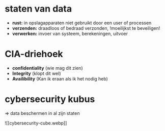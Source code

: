# staten van data
- __rust:__ in opslagapparaten niet gebruikt door een user of processen
- __verzenden:__ draadloos of bedraad verzonden, !moeilijkst te beveiligen!
- __verwerken:__ invoer van systeem, berekeningen, uitvoer

# CIA-driehoek
- __confidentiality__ (wie mag dit zien)
- __Integrity__ (klopt dit wel)
- __Availibility__ (Kan ik eraan als ik het nodig heb)

# cybersecurity kubus
=> data beschermen in al zijn staten

![[cybersecurity-cube.webp]]